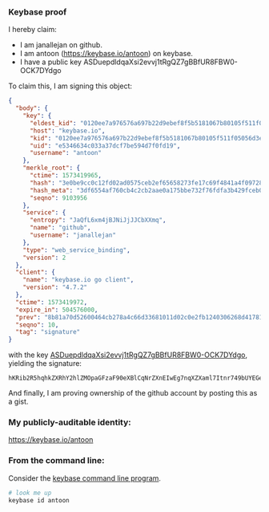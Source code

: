 ### Keybase proof

I hereby claim:

  * I am janallejan on github.
  * I am antoon (https://keybase.io/antoon) on keybase.
  * I have a public key ASDuepdldqaXsi2evvj1tRgQZ7gBBfUR8FBW0-OCK7DYdgo

To claim this, I am signing this object:

```json
{
  "body": {
    "key": {
      "eldest_kid": "0120ee7a976576a697b22d9ebef8f5b5181067b80105f511f05056d3e3822bb0d8760a",
      "host": "keybase.io",
      "kid": "0120ee7a976576a697b22d9ebef8f5b5181067b80105f511f05056d3e3822bb0d8760a",
      "uid": "e5346634c033a37dcf7be594d7f0fd19",
      "username": "antoon"
    },
    "merkle_root": {
      "ctime": 1573419965,
      "hash": "3e0be9cc0c12fd02ad0575ceb2ef65658273fe17c69f4841a4f097286f41fd0df007f009e7b5eb63150e1faddd81494a03aba67571ca3c2cb5d04217201a7171",
      "hash_meta": "3df6554af760cb4c2cb2aae0a175bbe732f76fdfa3b429fceb074b8e55d63f05",
      "seqno": 9103956
    },
    "service": {
      "entropy": "JaQfL6xm4jBJNiJjJJCbXXmq",
      "name": "github",
      "username": "janallejan"
    },
    "type": "web_service_binding",
    "version": 2
  },
  "client": {
    "name": "keybase.io go client",
    "version": "4.7.2"
  },
  "ctime": 1573419972,
  "expire_in": 504576000,
  "prev": "8b81a70d52600464cb278a4c66d33681011d02c0e2fb1240306268d417818609",
  "seqno": 10,
  "tag": "signature"
}
```

with the key [ASDuepdldqaXsi2evvj1tRgQZ7gBBfUR8FBW0-OCK7DYdgo](https://keybase.io/antoon), yielding the signature:

```
hKRib2R5hqhkZXRhY2hlZMOpaGFzaF90eXBlCqNrZXnEIwEg7nqXZXaml7Itnr749bUYEGe4AQX1EfBQVtPjgiuw2HYKp3BheWxvYWTESpcCCsQgi4GnDVJgBGTLJ4pMZtM2gQEdAsDi+xJAMGJo1BeBhgnEIDQfpJ3t2G7ptu6q9nkfnfIWZPTc2eR2P5eWG+3toi6SAgHCo3NpZ8RADZ3fGXmLZFtMF03kYTODgqhDY3hCsE82Xh+e7bqIikG3glI9xjExq7v7hFEOetPiUg9sCPKdDfU5j1MRJN/lCqhzaWdfdHlwZSCkaGFzaIKkdHlwZQildmFsdWXEIMvLn01sfRJUBMlzsgZBpQ8IYpbx0sG10fbJjXl1o8Vbo3RhZ80CAqd2ZXJzaW9uAQ==

```

And finally, I am proving ownership of the github account by posting this as a gist.

### My publicly-auditable identity:

https://keybase.io/antoon

### From the command line:

Consider the [keybase command line program](https://keybase.io/download).

```bash
# look me up
keybase id antoon
```
